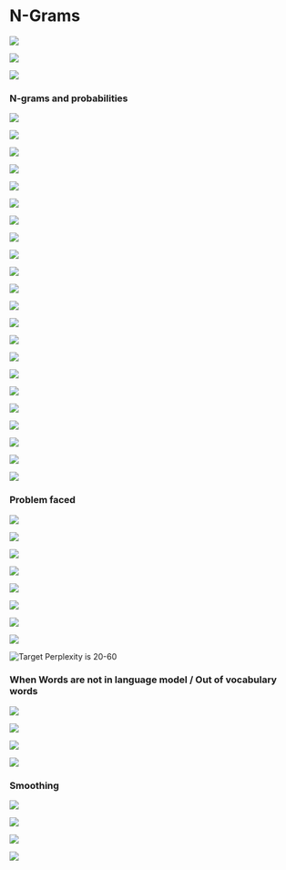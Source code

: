 # N-Grams

![](.gitbook/assets/image%20%2881%29.png)

![](.gitbook/assets/image%20%2882%29.png)

![](.gitbook/assets/image%20%2864%29.png)

### N-grams and probabilities

![](.gitbook/assets/image%20%2857%29.png)

![](.gitbook/assets/image%20%2860%29.png)

![](.gitbook/assets/image%20%2878%29.png)

![](.gitbook/assets/image%20%2880%29.png)

![](.gitbook/assets/image%20%2871%29.png)

![](.gitbook/assets/image%20%2870%29.png)

![](.gitbook/assets/image%20%2876%29.png)

![](.gitbook/assets/image%20%2865%29.png)

![](.gitbook/assets/image%20%2867%29.png)

![](.gitbook/assets/image%20%2883%29.png)

![](.gitbook/assets/image%20%2869%29.png)

![](.gitbook/assets/image%20%2862%29.png)

![](.gitbook/assets/image%20%2879%29.png)

![](.gitbook/assets/image%20%2863%29.png)

![](.gitbook/assets/image%20%2856%29.png)

![](.gitbook/assets/image%20%2873%29.png)

![](.gitbook/assets/image%20%2858%29.png)

![](.gitbook/assets/image%20%2861%29.png)

![](.gitbook/assets/image%20%2884%29.png)

![](.gitbook/assets/image%20%28100%29.png)

![](.gitbook/assets/image%20%2885%29.png)

![](.gitbook/assets/image%20%2897%29.png)

### Problem faced

![](.gitbook/assets/image%20%28103%29.png)

![](.gitbook/assets/image%20%2886%29.png)

![](.gitbook/assets/image%20%28105%29.png)

![](.gitbook/assets/image%20%2890%29.png)

![](.gitbook/assets/image%20%28102%29.png)

![](.gitbook/assets/image%20%28106%29.png)

![](.gitbook/assets/image%20%2899%29.png)

![](.gitbook/assets/image%20%2891%29.png)

![Target Perplexity is 20-60](.gitbook/assets/image%20%2898%29.png)

### When Words are not in language model  / Out of vocabulary words

![](.gitbook/assets/image%20%2893%29.png)

![](.gitbook/assets/image%20%28104%29.png)

![](.gitbook/assets/image%20%2894%29.png)

![](.gitbook/assets/image%20%2887%29.png)

### Smoothing

![](.gitbook/assets/image%20%2889%29.png)

![](.gitbook/assets/image%20%2892%29.png)

![](.gitbook/assets/image%20%2888%29.png)

![](.gitbook/assets/image%20%2896%29.png)




